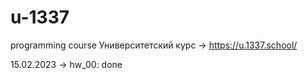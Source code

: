 # u-1337
programming course
Университетский курс -> https://u.1337.school/

15.02.2023 -> hw_00: done
